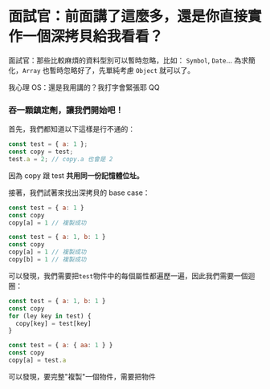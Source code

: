 # 面試官：前面講了這麼多，還是你直接實作一個深拷貝給我看看？

面試官：那些比較麻煩的資料型別可以暫時忽略，比如： `Symbol`, `Date`...
為求簡化，`Array` 也暫時忽略好了，先單純考慮 `Object` 就可以了。

我心理 OS：還是我用講的？我打字會緊張耶 QQ

### 吞一顆鎮定劑，讓我們開始吧！

首先，我們都知道以下這樣是行不通的：

```js
const test = { a: 1 };
const copy = test;
test.a = 2; // copy.a 也會是 2
```

因為 copy 跟 test **共用同一份記憶體位址。**

接著，我們試著來找出深拷貝的 base case：

```js
const test = { a: 1 }
const copy
copy[a] = 1 // 複製成功
```

```js
const test = { a: 1, b: 1 }
const copy
copy[a] = 1 // 複製成功
copy[b] = 1 // 複製成功
```

可以發現，我們需要把`test`物件中的每個屬性都遍歷一遍，因此我們需要一個迴圈：

```js
const test = { a: 1, b: 1 }
const copy
for (ley key in test) {
  copy[key] = test[key]
}
```

```js
const test = { a: { aa: 1 } }
const copy
copy[a] = test.a
```

可以發現，要完整"複製"一個物件，需要把物件
